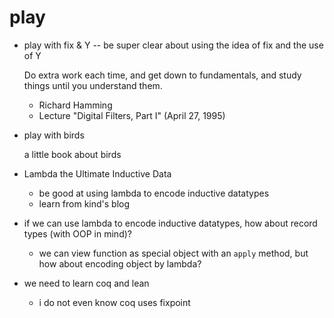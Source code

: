 # play

- play with fix & Y -- be super clear about using the idea of fix and the use of Y

  Do extra work each time,
  and get down to fundamentals,
  and study things until you understand them.
  - Richard Hamming
  - Lecture "Digital Filters, Part I" (April 27, 1995)

- play with birds

  a little book about birds

- Lambda the Ultimate Inductive Data

  - be good at using lambda to encode inductive datatypes
  - learn from kind's blog

- if we can use lambda to encode inductive datatypes,
  how about record types (with OOP in mind)?

  - we can view function as special object with an `apply` method,
    but how about encoding object by lambda?

- we need to learn coq and lean

  - i do not even know coq uses fixpoint

